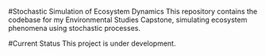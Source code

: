 #Stochastic Simulation of Ecosystem Dynamics
This repository contains the codebase for my Environmental Studies Capstone, simulating ecosystem phenomena using stochastic processes. 

#Current Status
This project is under development. 
